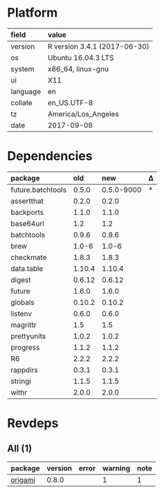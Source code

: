 # Platform

|field    |value                        |
|:--------|:----------------------------|
|version  |R version 3.4.1 (2017-06-30) |
|os       |Ubuntu 16.04.3 LTS           |
|system   |x86_64, linux-gnu            |
|ui       |X11                          |
|language |en                           |
|collate  |en_US.UTF-8                  |
|tz       |America/Los_Angeles          |
|date     |2017-09-08                   |

# Dependencies

|package           |old    |new        |Δ  |
|:-----------------|:------|:----------|:--|
|future.batchtools |0.5.0  |0.5.0-9000 |*  |
|assertthat        |0.2.0  |0.2.0      |   |
|backports         |1.1.0  |1.1.0      |   |
|base64url         |1.2    |1.2        |   |
|batchtools        |0.9.6  |0.9.6      |   |
|brew              |1.0-6  |1.0-6      |   |
|checkmate         |1.8.3  |1.8.3      |   |
|data.table        |1.10.4 |1.10.4     |   |
|digest            |0.6.12 |0.6.12     |   |
|future            |1.6.0  |1.6.0      |   |
|globals           |0.10.2 |0.10.2     |   |
|listenv           |0.6.0  |0.6.0      |   |
|magrittr          |1.5    |1.5        |   |
|prettyunits       |1.0.2  |1.0.2      |   |
|progress          |1.1.2  |1.1.2      |   |
|R6                |2.2.2  |2.2.2      |   |
|rappdirs          |0.3.1  |0.3.1      |   |
|stringi           |1.1.5  |1.1.5      |   |
|withr             |2.0.0  |2.0.0      |   |

# Revdeps

## All (1)

|package                        |version |error |warning |note |
|:------------------------------|:-------|:-----|:-------|:----|
|[origami](problems.md#origami) |0.8.0   |      |1       |1    |

